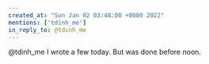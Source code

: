 ```yaml
---
created_at: "Sun Jan 02 03:48:00 +0000 2022"
mentions: ['tdinh_me']
in_reply_to: @tdinh_me
---
```


@tdinh_me I wrote a few today. But was done before noon.